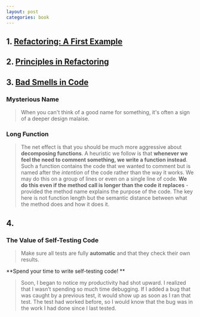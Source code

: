 ```yaml
---
layout: post
categories: book
---
```


## 1.  [Refactoring: A First Example](https://memberservices.informit.com/my_account/webedition/9780135425664/html/opening.html)
## 2. [Principles in Refactoring](https://memberservices.informit.com/my_account/webedition/9780135425664/html/principles.html)
## 3. [Bad Smells in Code](https://memberservices.informit.com/my_account/webedition/9780135425664/html/smells.html)
### Mysterious Name
> When you can't think of a good name for something, it's often a sign of a deeper design malaise.
### Long Function
>The net effect is that you should be much more aggressive about **decomposing functions**. A heuristic we follow is that **whenever we feel the need to comment something, we write a function instead**. Such a function contains the code that we wanted to comment but is named after the _intention_ of the code rather than the way it works. We may do this on a group of lines or even on a single line of code. **We do this even if the method call is longer than the code it replaces** - provided the method name explains the purpose of the code. The key here is not function length but the semantic distance between what the method does and how it does it.
## 4. 
### The Value of Self-Testing Code
> Make sure all tests are fully **automatic** and that they check their own results.

**Spend your time to write self-testing code! **

>Soon, I began to notice my productivity had shot upward. I realized that I wasn’t spending so much time debugging. If I added a bug that was caught by a previous test, it would show up as soon as I ran that test. The test had worked before, so I would know that the bug was in the work I had done since I last tested.